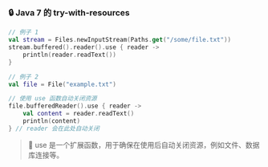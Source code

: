 ### 🔒 Java 7 的 try-with-resources

```kotlin
// 例子 1
val stream = Files.newInputStream(Paths.get("/some/file.txt"))
stream.buffered().reader().use { reader ->
    println(reader.readText())
}

// 例子 2
val file = File("example.txt")

// 使用 use 函数自动关闭资源
file.bufferedReader().use { reader ->
    val content = reader.readText()
    println(content)
} // reader 会在此处自动关闭
```

> 🔐 use 是一个扩展函数，用于确保在使用后自动关闭资源，例如文件、数据库连接等。
